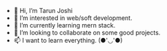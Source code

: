 - 👋 Hi, I’m Tarun Joshi
- 👀 I’m interested in web/soft development.
- 🌱 I’m currently learning mern stack.
- 💞️ I’m looking to collaborate on some good projects.
- 📫 I want to learn everything. (●'◡'●)

<!---
MrHacker26/MrHacker26 is a ✨ special ✨ repository because its `README.md` (this file) appears on your GitHub profile.
You can click the Preview link to take a look at your changes.
--->
